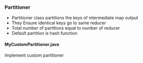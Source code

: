 
### Partitioner

- Partitioner class partitions the keys of intermediate map output
- They Ensure identical keys go to same reducer
- Total number of partitions equal to number of reducer
- Default partition is hash function



#### MyCustomPartitioner.java 
Implement custom partitioner

 







